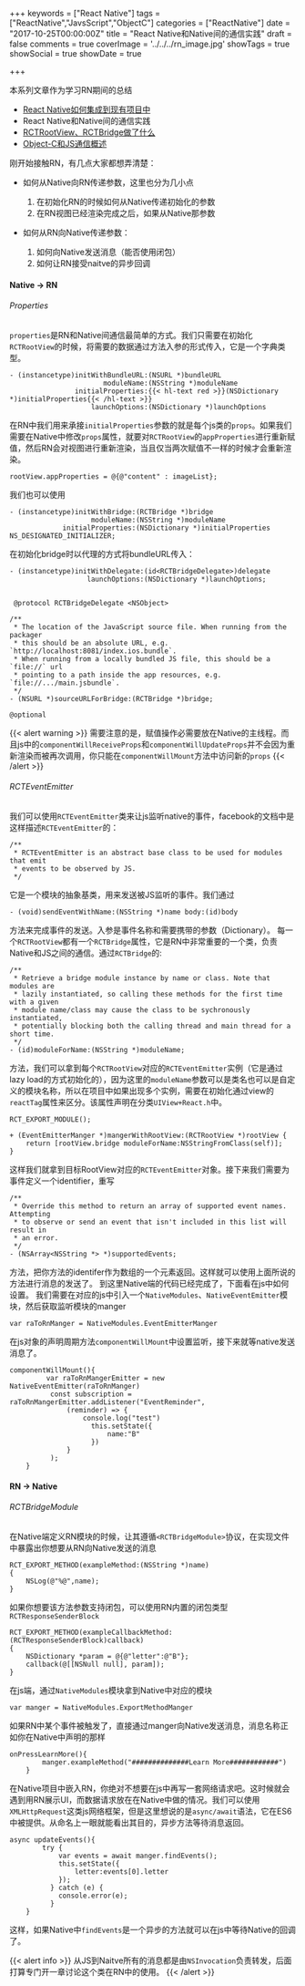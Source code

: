 +++
keywords = ["React Native"]
tags = ["ReactNative","JavsScript","ObjectC"]
categories = ["ReactNative"]
date = "2017-10-25T00:00:00Z"
title = "React Native和Native间的通信实践"
draft = false
comments = true
coverImage = '../../../rn_image.jpg'
showTags = true
showSocial = true
showDate = true

+++
<!-- thumbnailImage = 'rn_image.jpeg'
thumbnailImagePosition = 'bottom' -->

本系列文章作为学习RN期间的总结

- [React Native如何集成到现有项目中](https://linkrober.github.io/bookshelf/2017/10/react-native%E5%A6%82%E4%BD%95%E9%9B%86%E6%88%90%E5%88%B0%E7%8E%B0%E6%9C%89%E9%A1%B9%E7%9B%AE%E4%B8%AD/)
- React Native和Native间的通信实践
- [RCTRootView、RCTBridge做了什么](https://linkrober.github.io/bookshelf/2017/10/rctrootviewrctbridge%E5%81%9A%E4%BA%86%E4%BB%80%E4%B9%88/)
- [Object-C和JS通信概述](https://linkrober.github.io/bookshelf/2017/12/native%E5%92%8Cjs%E9%80%9A%E4%BF%A1%E6%A6%82%E8%BF%B0/)



<!--more-->

刚开始接触RN，有几点大家都想弄清楚：

- 如何从Native向RN传递参数，这里也分为几小点

    1. 在初始化RN的时候如何从Native传递初始化的参数
    2. 在RN视图已经渲染完成之后，如果从Native那参数

- 如何从RN向Native传递参数：
    1. 如何向Native发送消息（能否使用闭包）
    2. 如何让RN接受naitve的异步回调

#### Native -> RN

###### Properties

`properties`是RN和Native间通信最简单的方式。我们只需要在初始化`RCTRootView`的时候，将需要的数据通过方法入参的形式传入，它是一个字典类型。

```
- (instancetype)initWithBundleURL:(NSURL *)bundleURL
                       moduleName:(NSString *)moduleName
                initialProperties:{{< hl-text red >}}(NSDictionary *)initialProperties{{< /hl-text >}}
                    launchOptions:(NSDictionary *)launchOptions
```
在RN中我们用来承接`initialProperties`参数的就是每个js类的`props`。如果我们需要在Native中修改`props`属性，就要对`RCTRootView`的`appProperties`进行重新赋值，然后RN会对视图进行重新渲染，当且仅当两次赋值不一样的时候才会重新渲染。

```
rootView.appProperties = @{@"content" : imageList};
```

我们也可以使用

```
- (instancetype)initWithBridge:(RCTBridge *)bridge
                    moduleName:(NSString *)moduleName
             initialProperties:(NSDictionary *)initialProperties NS_DESIGNATED_INITIALIZER;
```
在初始化bridge时以代理的方式将bundleURL传入：

```
- (instancetype)initWithDelegate:(id<RCTBridgeDelegate>)delegate
                   launchOptions:(NSDictionary *)launchOptions;


 @protocol RCTBridgeDelegate <NSObject>

/**
 * The location of the JavaScript source file. When running from the packager
 * this should be an absolute URL, e.g. `http://localhost:8081/index.ios.bundle`.
 * When running from a locally bundled JS file, this should be a `file://` url
 * pointing to a path inside the app resources, e.g. `file://.../main.jsbundle`.
 */
- (NSURL *)sourceURLForBridge:(RCTBridge *)bridge;

@optional 
```

{{< alert warning >}}
需要注意的是，赋值操作必需要放在Native的主线程。而且js中的`componentWillReceiveProps`和`componentWillUpdateProps`并不会因为重新渲染而被再次调用，你只能在`componentWillMount`方法中访问新的`props`
{{< /alert >}}


###### RCTEventEmitter

我们可以使用`RCTEventEmitter`类来让js监听native的事件，facebook的文档中是这样描述`RCTEventEmitter`的：

```
/**
 * RCTEventEmitter is an abstract base class to be used for modules that emit
 * events to be observed by JS.
 */
```
它是一个模块的抽象基类，用来发送被JS监听的事件。我们通过

```
- (void)sendEventWithName:(NSString *)name body:(id)body
```
方法来完成事件的发送。入参是事件名称和需要携带的参数（Dictionary）。
每一个`RCTRootView`都有一个`RCTBridge`属性，它是RN中非常重要的一个类，负责Native和JS之间的通信。通过`RCTBridge`的:

```
/**
 * Retrieve a bridge module instance by name or class. Note that modules are
 * lazily instantiated, so calling these methods for the first time with a given
 * module name/class may cause the class to be sychronously instantiated,
 * potentially blocking both the calling thread and main thread for a short time.
 */
- (id)moduleForName:(NSString *)moduleName;
```
方法，我们可以拿到每个`RCTRootView`对应的`RCTEventEmitter`实例（它是通过lazy load的方式初始化的），因为这里的`moduleName`参数可以是类名也可以是自定义的模块名称，所以在项目中如果出现多个实例，需要在初始化通过view的`reactTag`属性来区分。该属性声明在分类`UIView+React.h`中。

```
RCT_EXPORT_MODULE();

+ (EventEmitterManger *)mangerWithRootView:(RCTRootView *)rootView {
    return [rootView.bridge moduleForName:NSStringFromClass(self)];
}
```
这样我们就拿到目标RootView对应的`RCTEventEmitter`对象。接下来我们需要为事件定义一个identifier，重写

```
/**
 * Override this method to return an array of supported event names. Attempting
 * to observe or send an event that isn't included in this list will result in
 * an error.
 */
- (NSArray<NSString *> *)supportedEvents;
```
方法，把你方法的identifer作为数组的一个元素返回。这样就可以使用上面所说的方法进行消息的发送了。
到这里Native端的代码已经完成了，下面看在js中如何设置。
我们需要在对应的js中引入一个`NativeModules`、`NativeEventEmitter`模块，然后获取监听模块的manger

```
var raToRnManger = NativeModules.EventEmitterManger
```
在js对象的声明周期方法`componentWillMount`中设置监听，接下来就等native发送消息了。

```
componentWillMount(){
         var raToRnMangerEmitter = new NativeEventEmitter(raToRnManger)
          const subscription = raToRnMangerEmitter.addListener("EventReminder",
              (reminder) => {
                  console.log("test")
                    this.setState({
                        name:"B"
                    })
              }
          );
    }
```

#### RN -> Native


###### RCTBridgeModule

在Native端定义RN模块的时候，让其遵循`<RCTBridgeModule>`协议，在实现文件中暴露出你想要从RN向Native发送的消息

```
RCT_EXPORT_METHOD(exampleMethod:(NSString *)name)
{
    NSLog(@"%@",name);
}
```
如果你想要该方法参数支持闭包，可以使用RN内置的闭包类型`RCTResponseSenderBlock`

```
RCT_EXPORT_METHOD(exampleCallbackMethod:(RCTResponseSenderBlock)callback)
{
    NSDictionary *param = @{@"letter":@"B"};
    callback(@[[NSNull null], param]);
}
```

在js端，通过`NativeModules`模块拿到Native中对应的模块
```
var manger = NativeModules.ExportMethodManger
```
如果RN中某个事件被触发了，直接通过manger向Native发送消息，消息名称正如你在Native中声明的那样

```
onPressLearnMore(){
        manger.exampleMethod("##############Learn More############")
    }
```

在Native项目中嵌入RN，你绝对不想要在js中再写一套网络请求吧。这时候就会遇到用RN展示UI，而数据请求放在在Native中做的情况。我们可以使用`XMLHttpRequest`这类js网络框架，但是这里想说的是`async/await`语法，它在ES6中被提供。从命名上一眼就能看出其目的，异步方法等待消息返回。

```
async updateEvents(){
        try {
            var events = await manger.findEvents();
            this.setState({
                letter:events[0].letter
            });
          } catch (e) {
            console.error(e);
          }
    }
```
这样，如果Native中`findEvents`是一个异步的方法就可以在js中等待Native的回调了。

{{< alert info >}}
从JS到Naitve所有的消息都是由`NSInvocation`负责转发，后面打算专门开一章讨论这个类在RN中的使用。
{{< /alert >}}





